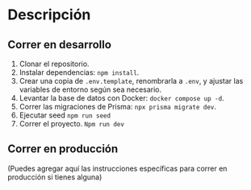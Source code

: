# Descripción

## Correr en desarrollo

1. Clonar el repositorio.
2. Instalar dependencias: `npm install`.
3. Crear una copia de `.env.template`, renombrarla a `.env`, y ajustar las variables de entorno según sea necesario.
4. Levantar la base de datos con Docker: ```docker compose up -d```.
5. Correr las migraciones de Prisma: ```npx prisma migrate dev```.
6. Ejecutar seed ``` npm run seed ```
7. Correr el proyecto. `` Npm run dev `` 

## Correr en producción

(Puedes agregar aquí las instrucciones específicas para correr en producción si tienes alguna)
